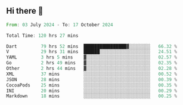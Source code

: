 ## Hi there 👋

<!--START_SECTION:waka-->

```rust
From: 03 July 2024 - To: 17 October 2024

Total Time: 120 hrs 27 mins

Dart         79 hrs 52 mins  ████████████████▓░░░░░░░░   66.32 %
V            29 hrs 31 mins  ██████░░░░░░░░░░░░░░░░░░░   24.51 %
YAML         3 hrs 5 mins    ▓░░░░░░░░░░░░░░░░░░░░░░░░   02.57 %
Go           2 hrs 49 mins   ▓░░░░░░░░░░░░░░░░░░░░░░░░   02.35 %
Other        2 hrs 44 mins   ▓░░░░░░░░░░░░░░░░░░░░░░░░   02.28 %
XML          37 mins         ░░░░░░░░░░░░░░░░░░░░░░░░░   00.52 %
JSON         28 mins         ░░░░░░░░░░░░░░░░░░░░░░░░░   00.39 %
CocoaPods    25 mins         ░░░░░░░░░░░░░░░░░░░░░░░░░   00.35 %
INI          20 mins         ░░░░░░░░░░░░░░░░░░░░░░░░░   00.29 %
Markdown     18 mins         ░░░░░░░░░░░░░░░░░░░░░░░░░   00.25 %
```

<!--END_SECTION:waka-->

<!--
**mathiskakal/mathiskakal** is a ✨ _special_ ✨ repository because its `README.md` (this file) appears on your GitHub profile.

Here are some ideas to get you started:

- 🔭 I’m currently working on ...
- 🌱 I’m currently learning ...
- 👯 I’m looking to collaborate on ...
- 🤔 I’m looking for help with ...
- 💬 Ask me about ...
- 📫 How to reach me: ...
- 😄 Pronouns: ...
- ⚡ Fun fact: ...
-->
